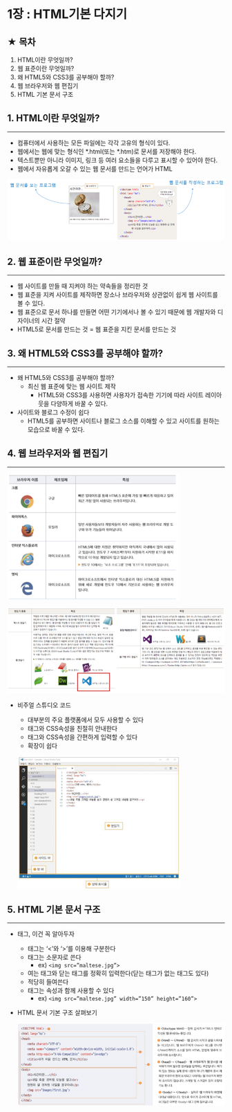 # 1장 : HTML기본 다지기

## ★ 목차

1. HTML이란 무엇일까?
2. 웹 표준이란 무엇일까?
3. 왜 HTML5와 CSS3를 공부해야 할까?
4. 웹 브라우저와 웹 편집기
5. HTML 기본 문서 구조

## 1. HTML이란 무엇일까?

---

- 컴퓨터에서 사용하는 모든 파일에는 각각 고유의 형식이 있다.
- 웹에서는 웹에 맞는 형식인 *.html(또는 *.htm)로 문서를 저장해야 한다.
- 텍스트뿐만 아니라 이미지, 링크 등 여러 요소들을 다루고 표시할 수 있어야 한다.
- 웹에서 자유롭게 오갈 수 있는 웹 문서를 만드는 언어가 HTML

![Untitled](../images/2023-03-03-Html1/Untitled.png)

 

## 2. 웹 표준이란 무엇일까?

---

- 웹 사이트를 만들 때 지켜야 하는 약속들을 정리한 것
- 웹 표준을 지켜 사이트를 제작하면 장소나 브라우저와 상관없이 쉽게 웹 사이트를 볼 수 있다.
- 웹 표준으로 문서 하나를 만들면 어떤 기기에서나 볼 수 있기 때문에 웹 개발자와 디자이너의 시간 절약
- HTML5로 문서를 만드는 것 = 웹 표준을 지킨 문서를 만드는 것

 

## 3. 왜 HTML5와 CSS3를 공부해야 할까?

---

- 왜 HTML5와 CSS3를 공부해야 할까?
    - 최신 웹 표준에 맞는 웹 사이트 제작
        - HTML5와 CSS3를 사용하면 사용자가 접속한 기기에 따라 사이트 레이아웃을 다양하게 바꿀 수 있다.
- 사이트와 블로그 수정이 쉽다
    - HTML5를 공부하면 사이트나 블로그 소스를 이해할 수 있고 사이트를 원하는 모습으로 바꿀 수 있다.

## 4. 웹 브라우저와 웹 편집기

---

![Untitled](../images/2023-03-03-Html1/Untitled01.png)

![Untitled](../images/2023-03-03-Html1/Untitled02.png)

- 비주얼 스튜디오 코드
    - 대부분의 주요 플랫폼에서 모두 사용할 수 있다
    - 태그와 CSS속성을 친절히 안내한다
    - 태그와 CSS속성을 간편하게 입력할 수 있다
    - 확장이 쉽다
    
    ![Untitled](../images/2023-03-03-Html1/Untitled03.png)
    

 

## 5. HTML 기본 문서 구조

---

- 태그, 이건 꼭 알아두자
    - 태그는 ‘<’와 ‘>’를 이용해 구분한다
    - 태그는 소문자로 쓴다
        - ex) ```<img src=”maltese.jpg”>```
    - 여는 태그와 닫는 태그를 정확히 입력한다(닫는 태그가 없는 태그도 있다)
    - 적당히 들여쓴다
    - 태그는 속성과 함께 사용할 수 있다
        - ex) ```<img src=”maltese.jpg” width=”150” height=”160”>```

- HTML 문서 기본 구조 살펴보기
    
    ![Untitled](../images/2023-03-03-Html1/Untitled04.png)
